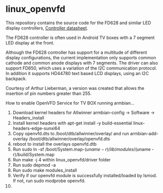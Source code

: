 # linux_openvfd

This repository contains the source code for the FD628 and similar LED display controllers,
[Controller datasheet](http://pdf1.alldatasheet.com/datasheet-pdf/view/232882/PTC/PT6964.html).

The FD628 controller is often used in Android TV boxes with a 7 segment LED display at the front.

Although the FD628 controller has support for a multitude of different display configurations,
the current implementation only supports common cathode and common anode displays with 7 segments.
The driver can also support FD650, which uses a variation of the I2C communication protocol.
In addition it supports HD44780 text based LCD displays, using an I2C backpack.

Courtesy of Arthur Lieberman, a version was created that allows the insertion of pin numbers greater than 255.

How to enable OpenVFD Service for TV BOX running armbian...

1. Download kernel headers for Allwinner armbian-config -> Software -> Headers_install
2. Install kernel headers with apt-get install -y build-essential linux-headers-edge-sunxi64
3. Copy openvfd.dts to /boot/dtb/allwinner/overlay/ and run armbian-add-overlay /boot/dtb/allwinner/overlay/openvfd.dts
4. reboot to install the overlays openvfd.dtb
5. Run sudo ln -sf /boot/System.map-$(uname -r) /lib/modules/$(uname -r)/build/System.map
6. Run make -j 4 within linux_openvfd/driver folder
7. Run sudo depmod -a
8. Run sudo make modules_install
9. Verify if our openvfd module is successfully installed/loaded by lsmod. If not, run sudo modprobe openvfd.
10. 

